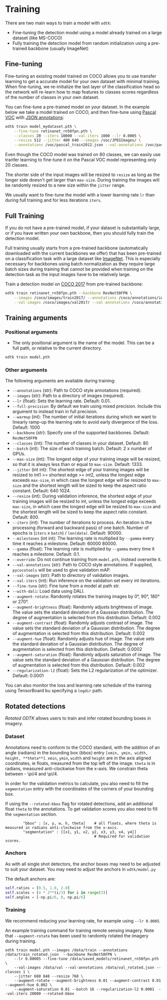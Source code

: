 # Training

There are two main ways to train a model with `odtk`:
* Fine-tuning the detection model using a model already trained on a large dataset (like MS-COCO)
* Fully training the detection model from random initialization using a pre-trained backbone (usually ImageNet)

## Fine-tuning

Fine-tuning an existing model trained on COCO allows you to use transfer learning to get a accurate model for your own dataset with minimal training.
When fine-tuning, we re-initialize the last layer of the classification head so the network will re-learn how to map features to classes scores regardless of the number of classes in your own dataset.

You can fine-tune a pre-trained model on your dataset. In the example below we take a model trained on COCO, and then fine-tune using [Pascal VOC](http://host.robots.ox.ac.uk/pascal/VOC/voc2012/index.html) with [JSON annotations](https://storage.googleapis.com/coco-dataset/external/PASCAL_VOC.zip):
```bash
odtk train model_mydataset.pth \
    --fine-tune retinanet_rn50fpn.pth \
    --classes 20 --iters 10000 --val-iters 1000 --lr 0.0005 \
    --resize 512 --jitter 480 640 --images /voc/JPEGImages/ \
    --annotations /voc/pascal_train2012.json --val-annotations /voc/pascal_val2012.json
```

Even though the COCO model was trained on 80 classes, we can easily use tranfer learning to fine-tune it on the Pascal VOC model representing only 20 classes.

The shorter side of the input images will be resized to `resize` as long as the longer side doesn't get larger than `max-size`.
During training the images will be randomly resized to a new size within the `jitter` range.

We usually want to fine-tune the model with a lower learning rate `lr` than during full training and for less iterations `iters`.

## Full Training

If you do not have a pre-trained model, if your dataset is substantially large, or if you have written your own backbone, then you should fully train the detection model.

Full training usually starts from a pre-trained backbone (automatically downloaded with the current backbones we offer) that has been pre-trained on a classification task with a large dataset like [ImageNet](http://www.image-net.org).
This is especially necessary for backbones using batch normalization as they require large batch sizes during training that cannot be provided when training on the detection task as the input images have to be relatively large.

Train a detection model on [COCO 2017](http://cocodataset.org/#download) from pre-trained backbone:
```bash
odtk train retinanet_rn50fpn.pth --backbone ResNet50FPN \
    --images /coco/images/train2017/ --annotations /coco/annotations/instances_train2017.json \
    --val-images /coco/images/val2017/ --val-annotations /coco/annotations/instances_val2017.json
```

## Training arguments

### Positional arguments
* The only positional argument is the name of the model. This can be a full path, or relative to the current directory.
```bash
odtk train model.pth
```

### Other arguments
The following arguments are available during training:

* `--annotations` (str): Path to COCO style annotations (required).
* `--images` (str): Path to a directory of images (required).
* `--lr` (float): Sets the learning rate. Default: 0.01.
* `--full-precision`: By default we train using mixed precision. Include this argument to instead train in full precision.
* `--warmup` (int): The number of initial iterations during which we want to linearly ramp-up the learning rate to avoid early divergence of the loss. Default: 1000
* `--backbone` (str): Specify one of the supported backbones. Default: `ResNet50FPN`
* `--classes` (int): The number of classes in your dataset. Default: 80
* `--batch` (int): The size of each training batch. Default: 2 x number of GPUs.
* `--max-size` (int): The longest edge of your training image will be resized, so that it is always less than or equal to `max-size`. Default: 1333. 
* `--jitter` (int int): The shortest edge of your training images will be resized to int1 >= shortest edge >= int2, unless the longest edge exceeds `max-size`, in which case the longest edge will be resized to `max-size` and the shortest length will be sized to keep the aspect ratio constant. Default: 640 1024.
* `--resize` (int): During validation inference, the shortest edge of your training images will be resized to int, unless the longest edge exceeds `max-size`, in which case the longest edge will be resized to `max-size` and the shortest length will be sized to keep the aspect ratio constant. Default: 800.
* `--iters` (int): The number of iterations to process. An iteration is the processing (forward and backward pass) of one batch. Number of epochs is (`iters` x `batch`) / `len(data)`. Default: 90000.
* `--milestones` (int int): The learning rate is multiplied by `--gamma` every time it reaches a milestone. Default: 60000 80000.
* `--gamma` (float): The learning rate is multiplied by `--gamma` every time it reaches a milestone. Default: 0.1.
* `--override`: Do not continue training from `model.pth`, instead overwrite it.
* `--val-annotations` (str): Path to COCO style annotations. If supplied, `pycocotools` will be used to give validation mAP.
* `--val-images` (str): Path to directory of validation images.
* `--val-iters` (int): Run inference on the validation set every int iterations.
* `--fine-tune` (str): Fine tune from a model at path str.
* `--with-dali`: Load data using DALI.
* `--augment-rotate`: Randomly rotates the training images by 0&deg;, 90&deg;, 180&deg; or 270&deg;.
* `--augment-brightness` (float): Randomly adjusts brightness of image. The value sets the standard deviation of a Gaussian distribution. The degree of augmentation is selected from this distribution. Default: 0.002
* `--augment-contrast` (float): Randomly adjusts contrast of image. The value sets the standard deviation of a Gaussian distribution. The degree of augmentation is selected from this distribution. Default: 0.002
* `--augment-hue` (float): Randomly adjusts hue of image. The value sets the standard deviation of a Gaussian distribution. The degree of augmentation is selected from this distribution. Default: 0.0002
* `--augment-saturation` (float): Randomly adjusts saturation of image. The value sets the standard deviation of a Gaussian distribution. The degree of augmentation is selected from this distribution. Default: 0.002
* `--regularization-l2` (float): Sets the L2 regularization of the optimizer. Default: 0.0001

You can also monitor the loss and learning rate schedule of the training using TensorBoard bu specifying a `logdir` path.

## Rotated detections

*Rotated ODTK* allows users to train and infer rotated bounding boxes in imagery. 

### Dataset
Annotations need to conform to the COCO standard, with the addition of an angle (radians) in the bounding box (bbox) entry `[xmin, ymin, width, height, **theta**]`. `xmin`, `ymin`, `width` and `height` are in the axis aligned coordinates, ie floats, measured from the top left of the image. `theta` is in radians, measured anti-clockwise from the x-axis. We constrain theta between - \pi/4 and \pi/4.

In order for the validation metrics to calculate, you also need to fill the `segmentation` entry with the coordinates of the corners of your bounding box.

If using the `--rotated-bbox` flag for rotated detections, add an additional float `theta` to the annotations. To get validation scores you also need to fill the `segmentation` section.
```
        "bbox" : [x, y, w, h, theta]    # all floats, where theta is measured in radians anti-clockwise from the x-axis.
        "segmentation" : [[x1, y1, x2, y2, x3, y3, x4, y4]]
                                        # Required for validation scores.
``` 

### Anchors

As with all single shot detectors, the anchor boxes may need to be adjusted to suit your dataset. You may need to adjust the anchors in `odtk/model.py`

The default anchors are:

```python
self.ratios = [0.5, 1.0, 2.0]
self.scales = [4 * 2**(i/3) for i in range(3)]
self.angles = [-np.pi/6, 0, np.pi/6] 
```

### Training

We recommend reducing your learning rate, for example using `--lr 0.0005`. 

An example training command for training remote sensing imagery. Note that `--augment-rotate` has been used to randomly rotated the imagery during training.
```
odtk train model.pth --images /data/train --annotations /data/train_rotated.json  --backbone ResNet50FPN \ 
    --lr 0.00005 --fine-tune /data/saved_models/retinanet_rn50fpn.pth \ 
    --val-images /data/val --val-annotations /data/val_rotated.json --classes 1 \ 
    --jitter 688 848 --resize 768 \ 
    --augment-rotate --augment-brightness 0.01 --augment-contrast 0.01 --augment-hue 0.002 \ 
    --augment-saturation 0.01 --batch 16 --regularization-l2 0.0001  --val-iters 20000 --rotated-bbox
```

